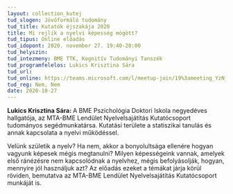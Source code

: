 ```yaml
---
layout: collection_kutej
tud_slogen: Jövőformáló tudomány
tud_title: Kutatók éjszakája 2020
title: Mi rejlik a nyelvi képesség mögött?
tud_tipus: Online előadás
tud_idopont: 2020. november 27. 19:40-20:00
tud_helyszin:
tud_intezmeny: BME TTK, Kognitív Tudományi Tanszék 
tud_programfelelos: Lukics Krisztina Sára
tud_url:
tud_online: https://teams.microsoft.com/l/meetup-join/19%3ameeting_YzNjY2RjNTUtMmIxOS00MjIxLWEyODktOGY5NDlhMGQ1YjY5%40thread.v2/0?context=%7b%22Tid%22%3a%226a3548ab-7570-4271-91a8-58da00697029%22%2c%22Oid%22%3a%225e1b8b85-31ec-4bf8-a6b9-2a98d348d0a2%22%2c%22IsBroadcastMeeting%22%3atrue%7d
tud_reg: Nem, Nem
date: 2020-10-27
---
```

<b>Lukics Krisztina Sára: </b>A BME Pszichológia Doktori Iskola negyedéves hallgatója, az MTA-BME Lendület Nyelvelsajátítás Kutatócsoport tudományos segédmunkatársa. Kutatási területe a statiszikai tanulás és annak kapcsolata a nyelvi működéssel.

Velünk születik a nyelv? Ha nem, akkor a bonyolultsága ellenére hogyan vagyunk képesek mégis megtanulni? Milyen képességeink vannak, amelyek első ránézésre nem kapcsolódnak a nyelvhez, mégis befolyásolják, hogyan, mennyire jól használjuk azt? Az előadás ezeket a témákat járja körül röviden, bemutatva az MTA-BME Lendület Nyelvelsajátítás Kutatócsoport munkáját is.




